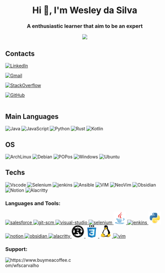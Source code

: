 
<h1 align="center">Hi 👋, I'm Wesley da Silva</h1>
<h3 align="center">A enthusiastic learner that aim to be an expert</h3>


 <p align="center"><img src="https://streak-stats.demolab.com?user=wfscarvalho&theme=transparent&date_format=j%20M%5B%20Y%5D&hide_current_streak=true" (https://git.io/streak-stats)/></p> 
 

## Contacts

[![LinkedIn](https://img.shields.io/badge/LinkedIn-0077B5?style=for-the-badge&logo=linkedin&logoColor=white)](https://www.linkedin.com/in/wesleyfrancisco/) 

[![Gmail](https://img.shields.io/badge/Gmail-333333?style=for-the-badge&logo=gmail&logoColor=red)](mailto:wfscarvalho@gmail.com)

[![StackOverflow](https://img.shields.io/badge/Stackoverflow-F58025?style=for-the-badge&logo=stackoverflow&logoColor=white)](https://stackoverflow.com/users/22278821)

[![GitHub](https://img.shields.io/badge/GitHub-100000?style=for-the-badge&logo=github&logoColor=white)](https://github.com/wfscarvalho)
<br><br>
## Main Languages


![Java](https://img.shields.io/badge/java-%23ED8B00.svg?style=for-the-badge&logo=openjdk&logoColor=white)
![JavaScript](https://img.shields.io/badge/JavaScript-F7DF1E?style=for-the-badge&logo=javascript&logoColor=white)
![Python](https://img.shields.io/badge/python-3670A0?style=for-the-badge&logo=python&logoColor=white)
![Rust](https://img.shields.io/badge/Rust-000000?style=for-the-badge&logo=Rust&logoColor=white)
![Kotlin](https://img.shields.io/badge/Kotlin-7F52FF?style=for-the-badge&logo=Kotlin&logoColor=white)


## OS

 

![ArchLinux](https://img.shields.io/badge/ArchLinux-1793D1?style=for-the-badge&logo=Archlinux&logoColor=white)
![Debian](https://img.shields.io/badge/Debian-A81D33?style=for-the-badge&logo=Debian&logoColor=white)
![POPos](https://img.shields.io/badge/popos-48B9C7?style=for-the-badge&logo=popos&logoColor=white)
![Windows](https://img.shields.io/badge/Windows-0078D4?style=for-the-badge&logo=windows&logoColor=white)
![Ubuntu](https://img.shields.io/badge/ubuntu-E95420?style=for-the-badge&logo=ubuntu&logoColor=white)



## Techs


  ![Vscode](https://img.shields.io/badge/Vscode-007ACC?style=for-the-badge&logo=visual-studio-code&logoColor=white)
 ![Selenium](https://img.shields.io/badge/Selenium-43B02A?style=for-the-badge&logo=selenium&logoColor=white)
 ![jenkins](https://img.shields.io/badge/Jenkins-D24939?style=for-the-badge&logo=jenkins&logoColor=white)
 ![Ansible](https://img.shields.io/badge/ansible-EE0000?style=for-the-badge&logo=ansible&logoColor=white)
 ![VIM](https://img.shields.io/badge/vim-019733?style=for-the-badge&logo=vim&logoColor=white)
 ![NeoVim](https://img.shields.io/badge/neovim-57A143?style=for-the-badge&logo=neovim&logoColor=white)
 ![Obsidian](https://img.shields.io/badge/obsidian-7C3AED?style=for-the-badge&logo=obsidian&logoColor=white)
 ![Notion](https://img.shields.io/badge/Notion-000000?style=for-the-badge&logo=Notion&logoColor=white)
 ![Alacritty](https://img.shields.io/badge/Alacritty-F46D01?style=for-the-badge&logo=alacritty&logoColor=white)
 

<h3 align="left">Languages and Tools:</h3>
<p align="left"> 


<a href="https://salesforce.com" target="_blank" rel="noreferrer"> 
<img src="https://upload.wikimedia.org/wikipedia/commons/f/f9/Salesforce.com_logo.svg" alt="salesforce" width="40" height="40"/> </a>
<a href="https://git-scm.com" target="_blank" rel="noreferrer"> 
<img src="https://git-scm.com/images/logos/downloads/Git-Icon-1788C.svg" alt="git-scm" width="40" height="40"/> </a>
<a href="https://code.visualstudio.com/" target="_blank" rel="noreferrer"> 
<img src="https://code.visualstudio.com/assets/images/code-stable.png" alt="visual-studio" width="40" height="40"/> </a> 
<a href="https://www.selenium.dev" target="_blank" rel="noreferrer"> <img src="https://raw.githubusercontent.com/detain/svg-logos/780f25886640cef088af994181646db2f6b1a3f8/svg/selenium-logo.svg" alt="selenium" width="40" height="40"/> </a> 
<a href="https://www.java.com" target="_blank" rel="noreferrer"> <img src="https://raw.githubusercontent.com/devicons/devicon/master/icons/java/java-original.svg" alt="java" width="40" height="40"/> </a>
<a href="https://www.jenkins.io/" target="_blank" rel="noreferrer"> <img src="https://www.jenkins.io/images/logos/jenkins/jenkins.png" alt="jenkins" width="40" height="40"/> </a>
<a href="https://www.python.org" target="_blank" rel="noreferrer"> <img src="https://raw.githubusercontent.com/devicons/devicon/master/icons/python/python-original.svg" alt="python" width="40" height="40"/> </a> 
<a href="https://www.notion.so" target="_blank" rel="noreferrer"> <img src="https://upload.wikimedia.org/wikipedia/commons/e/e9/Notion-logo.svg" alt="notion" width="40" height="40"/> </a> 
<a href="https://obsidian.md" target="_blank" rel="noreferrer"> <img src="https://obsidian.md/images/obsidian-logo-gradient.svg" alt="obsidian" width="40" height="40"/> </a> 
<a href="https://alacritty.org/" target="_blank" rel="noreferrer"> <img src="https://upload.wikimedia.org/wikipedia/commons/9/90/Alacritty_logo.svg" alt="alacritty" width="40" height="40"/> </a> 
<a href="https://www.rust-lang.org" target="_blank" rel="noreferrer"> <img src="https://raw.githubusercontent.com/devicons/devicon/master/icons/rust/rust-plain.svg" alt="rust" width="40" height="40"/> </a> 
<a href="https://www.w3schools.com/css/" target="_blank" rel="noreferrer"> <img src="https://raw.githubusercontent.com/devicons/devicon/master/icons/css3/css3-original-wordmark.svg" alt="css3" width="40" height="40"/> </a> 
<a href="https://www.linux.org/" target="_blank" rel="noreferrer"> <img src="https://raw.githubusercontent.com/devicons/devicon/master/icons/linux/linux-original.svg" alt="linux" width="40" height="40"/> </a> 
<a href="https://www.vim.org/" target="_blank" rel="noreferrer"> <img src="https://www.vim.org/images/vimlogo.svg" alt="vim" width="40" height="40"/> </a> 



<!---

<a href="https://angular.io" target="_blank" rel="noreferrer"> 
<img src="https://angular.io/assets/images/logos/angular/angular.svg" alt="angular" width="40" height="40"/> </a>


<a href="" target="_blank" rel="noreferrer"> <img src="https://raw.githubusercontent.com/devicons/devicon/master/icons/angularjs/angularjs-original-wordmark.svg" alt="angularjs" width="40" height="40"/> </a> 

<a href="https://www.arduino.cc/" target="_blank" rel="noreferrer"> <img src="https://cdn.worldvectorlogo.com/logos/arduino-1.svg" alt="arduino" width="40" height="40"/> </a> 

<a href="https://www.gnu.org/software/bash/" target="_blank" rel="noreferrer"> <img src="https://www.vectorlogo.zone/logos/gnu_bash/gnu_bash-icon.svg" alt="bash" width="40" height="40"/> </a> 

<a href="https://www.blender.org/" target="_blank" rel="noreferrer"> <img src="https://download.blender.org/branding/community/blender_community_badge_white.svg" alt="blender" width="40" height="40"/> </a> 


<a href="https://www.docker.com/" target="_blank" rel="noreferrer"> <img src="https://raw.githubusercontent.com/devicons/devicon/master/icons/docker/docker-original-wordmark.svg" alt="docker" width="40" height="40"/> </a> 

<a href="https://grafana.com" target="_blank" rel="noreferrer"> <img src="https://www.vectorlogo.zone/logos/grafana/grafana-icon.svg" alt="grafana" width="40" height="40"/> </a> 

<a href="https://hadoop.apache.org/" target="_blank" rel="noreferrer"> <img src="https://www.vectorlogo.zone/logos/apache_hadoop/apache_hadoop-icon.svg" alt="hadoop" width="40" height="40"/> </a> 

<a href="https://heroku.com" target="_blank" rel="noreferrer"> <img src="https://www.vectorlogo.zone/logos/heroku/heroku-icon.svg" alt="heroku" width="40" height="40"/> </a> 

<a href="https://www.w3.org/html/" target="_blank" rel="noreferrer"> <img src="https://raw.githubusercontent.com/devicons/devicon/master/icons/html5/html5-original-wordmark.svg" alt="html5" width="40" height="40"/> </a> 



<a href="https://developer.mozilla.org/en-US/docs/Web/JavaScript" target="_blank" rel="noreferrer"> <img src="https://raw.githubusercontent.com/devicons/devicon/master/icons/javascript/javascript-original.svg" alt="javascript" width="40" height="40"/> </a> 

<a href="https://www.jenkins.io" target="_blank" rel="noreferrer"> <img src="https://www.vectorlogo.zone/logos/jenkins/jenkins-icon.svg" alt="jenkins" width="40" height="40"/> </a> 

<a href="https://kotlinlang.org" target="_blank" rel="noreferrer"> <img src="https://www.vectorlogo.zone/logos/kotlinlang/kotlinlang-icon.svg" alt="kotlin" width="40" height="40"/> </a> <a href="https://kubernetes.io" target="_blank" rel="noreferrer"> <img src="https://www.vectorlogo.zone/logos/kubernetes/kubernetes-icon.svg" alt="kubernetes" width="40" height="40"/> </a> 



<a href="https://www.mysql.com/" target="_blank" rel="noreferrer"> <img src="https://raw.githubusercontent.com/devicons/devicon/master/icons/mysql/mysql-original-wordmark.svg" alt="mysql" width="40" height="40"/> </a> <a href="https://nodejs.org" target="_blank" rel="noreferrer"> <img src="https://raw.githubusercontent.com/devicons/devicon/master/icons/nodejs/nodejs-original-wordmark.svg" alt="nodejs" width="40" height="40"/> </a> 

<a href="https://pandas.pydata.org/" target="_blank" rel="noreferrer"> <img src="https://raw.githubusercontent.com/devicons/devicon/2ae2a900d2f041da66e950e4d48052658d850630/icons/pandas/pandas-original.svg" alt="pandas" width="40" height="40"/> </a> 



<a href="https://reactjs.org/" target="_blank" rel="noreferrer"> <img src="https://raw.githubusercontent.com/devicons/devicon/master/icons/react/react-original-wordmark.svg" alt="react" width="40" height="40"/> </a> 





<a href="https://spring.io/" target="_blank" rel="noreferrer"> <img src="https://www.vectorlogo.zone/logos/springio/springio-icon.svg" alt="spring" width="40" height="40"/> </a> 

<a href="https://unity.com/" target="_blank" rel="noreferrer"> <img src="https://www.vectorlogo.zone/logos/unity3d/unity3d-icon.svg" alt="unity" width="40" height="40"/> </a> 

<a href="https://vuejs.org/" target="_blank" rel="noreferrer"> <img src="https://raw.githubusercontent.com/devicons/devicon/master/icons/vuejs/vuejs-original-wordmark.svg" alt="vuejs" width="40" height="40"/> </a> </p>


-->


<h3 align="left">Support:</h3>
<p><a href="https://www.buymeacoffee.com/https://www.buymeacoffee.com/wfscarvalho"> <img align="left" src="https://cdn.buymeacoffee.com/buttons/v2/default-yellow.png" height="50" width="210" alt="https://www.buymeacoffee.com/wfscarvalho" /></a></p><br><br>